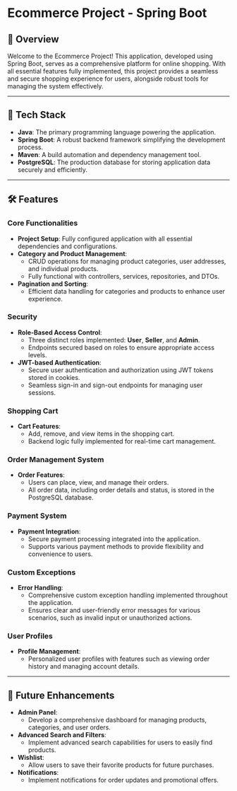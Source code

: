 # Ecommerce Project - Spring Boot

## 🚀 Overview
Welcome to the Ecommerce Project! This application, developed using Spring Boot, serves as a comprehensive platform for online shopping. With all essential features fully implemented, this project provides a seamless and secure shopping experience for users, alongside robust tools for managing the system effectively.

---

## 🔧 Tech Stack
- **Java**: The primary programming language powering the application.
- **Spring Boot**: A robust backend framework simplifying the development process.
- **Maven**: A build automation and dependency management tool.
- **PostgreSQL**: The production database for storing application data securely and efficiently.

---

## 🛠 Features
### Core Functionalities
- **Project Setup**: Fully configured application with all essential dependencies and configurations.
- **Category and Product Management**:
  - CRUD operations for managing product categories, user addresses, and individual products.
  - Fully functional with controllers, services, repositories, and DTOs.
- **Pagination and Sorting**:
  - Efficient data handling for categories and products to enhance user experience.

### Security
- **Role-Based Access Control**:
  - Three distinct roles implemented: **User**, **Seller**, and **Admin**.
  - Endpoints secured based on roles to ensure appropriate access levels.
- **JWT-based Authentication**:
  - Secure user authentication and authorization using JWT tokens stored in cookies.
  - Seamless sign-in and sign-out endpoints for managing user sessions.

### Shopping Cart
- **Cart Features**:
  - Add, remove, and view items in the shopping cart.
  - Backend logic fully implemented for real-time cart management.

### Order Management System
- **Order Features**:
  - Users can place, view, and manage their orders.
  - All order data, including order details and status, is stored in the PostgreSQL database.

### Payment System
- **Payment Integration**:
  - Secure payment processing integrated into the application.
  - Supports various payment methods to provide flexibility and convenience to users.

### Custom Exceptions
- **Error Handling**:
  - Comprehensive custom exception handling implemented throughout the application.
  - Ensures clear and user-friendly error messages for various scenarios, such as invalid input or unauthorized actions.

### User Profiles
- **Profile Management**:
  - Personalized user profiles with features such as viewing order history and managing account details.

---

## 🌱 Future Enhancements
- **Admin Panel**:
  - Develop a comprehensive dashboard for managing products, categories, and user orders.
- **Advanced Search and Filters**:
  - Implement advanced search capabilities for users to easily find products.
- **Wishlist**:
  - Allow users to save their favorite products for future purchases.
- **Notifications**:
  - Implement notifications for order updates and promotional offers.

